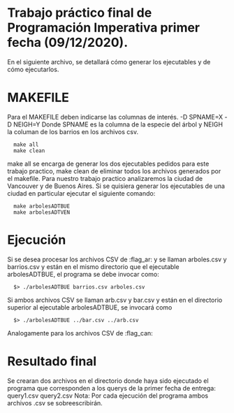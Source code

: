 # Trabajo práctico final de Programación Imperativa primer fecha (09/12/2020).

En el siguiente archivo, se detallará cómo generar los ejecutables y de cómo ejecutarlos. 

# MAKEFILE
Para el MAKEFILE deben indicarse las columnas de interés. 
      -D SPNAME=X -D NEIGH=Y
Donde SPNAME es la columna de la especie del árbol y NEIGH la columan de los barrios en los archivos csv. 

      make all 
      make clean 
      
make all se encarga de generar los dos ejecutables pedidos para este trabajo practico, make clean de eliminar todos los archivos generados por el makefile.
Para nuestro trabajo practico analizaremos la ciudad de Vancouver y de Buenos Aires. Si se quisiera generar los ejecutables de una ciudad en particular ejecutar el siguiente comando:

      make arbolesADTBUE 
      make arbolesADTVEN
      
# Ejecución
Si se desea procesar los archivos CSV de :flag_ar: y se llaman arboles.csv y barrios.csv y están en el mismo directorio que el ejecutable arbolesADTBUE, el programa se debe invocar como: 

      $> ./arbolesADTBUE barrios.csv arboles.csv
 
Si ambos archivos CSV se llaman arb.csv y bar.csv y están en el directorio superior al ejecutable arbolesADTBUE, se invocará como 
 
      $> ./arbolesADTBUE ../bar.csv ../arb.csv
      
Analogamente para los archivos CSV de :flag_can:

# Resultado final
Se crearan dos archivos en el directorio donde haya sido ejecutado el programa que corresponden a los querys de la primer fecha de entrega:
      query1.csv
      query2.csv
Nota: Por cada ejecución del programa ambos archivos .csv se sobreescribirán.
